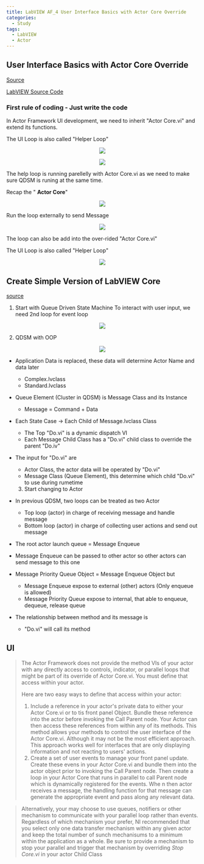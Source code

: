 ```yaml
---
title: LabVIEW AF_4 User Interface Basics with Actor Core Override
categories:
  - Study
tags:
  - LabVIEW
  - Actor
---
```


## User Interface Basics with Actor Core Override

[Source](https://www.youtube.com/watch?v=2k3ZDwJolbA&list=PLmF-6jvwRvVNFzBjzh4bQDjFbv6lShcth)

[LabVIEW Source Code](https://github.com/laserengineer/LabVIEW-Study.git)

### First rule of coding - Just write the code



In Actor Framework UI development, we need to inherit "Actor Core.vi" and extend its functions.

The UI Loop is also called "Helper Loop"
<p align="center"> <img src="/assets/images/LabVIEW Actor Framework/4/1.jpg"> </p>

<p align="center"> <img src="/assets/images/LabVIEW Actor Framework/4/Actor QSM.jpg"> </p>

The help loop is running parellelly with Actor Core.vi as we need to make sure QDSM is runing at the same time.

Recap the " **Actor Core**"
<p align="center"> <img src="/assets/images/LabVIEW Actor Framework/4/2.jpg"> </p>

Run the loop externally to send Message
<p align="center"> <img src="/assets/images/LabVIEW Actor Framework/4/5.jpg"> </p>

The loop can also be add into the over-rided "Actor Core.vi"

The UI Loop is also called "Helper Loop"

<p align="center"> <img src="/assets/images/LabVIEW Actor Framework/4/6.jpg"> </p>

## Create Simple Version of LabVIEW Core
[source](https://zhuanlan.zhihu.com/p/148606242)

1. Start with Queue Driven State Machine
To interact with user input, we need 2nd loop for event loop

<p align="center"> <img src="/assets/images/LabVIEW Actor Framework/4/Core_DQSM.png"> </p>


2. QDSM with OOP

<p align="center"> <img src="/assets/images/LabVIEW Actor Framework/4/Core_DQSM_OOP.png"> </p>

* Application Data is replaced, these data will determine Actor Name and data later
    * Complex.lvclass
    * Standard.lvclass

* Queue Element (Cluster in QDSM) is Message Class and its Instance
   * Message = Command + Data
* Each State Case -> Each Child of Message.lvclass Class
  * The Top "Do.vi" is a dynamic dispatch VI
  * Each Message Child Class has a "Do.vi" child class to override the parent "Do.iv"
* The input for "Do.vi" are
  * Actor Class, the actor data will be operated by "Do.vi"
  * Message Class (Queue Element), this determine which child "Do.vi" to use during rumetime

  3. Start changing to Actor
* In previous QDSM, two loops can be treated as two Actor
  * Top loop (actor) in charge of receiving message and handle message
  * Bottom loop (actor) in charge of collecting user actions and send out message
* The root actor launch queue = Message Enqueue
* Message Enqueue can be passed to other actor so other actors can send message to this one
* Message Priority Queue Object = Message Enqueue Object but
  * Message Enqueue expose to external (other) actors (Only enqueue is allowed)
  * Message Priority Queue expose to internal, that able to enqueue, dequeue, release queue
* The relationship between method and its message is
  * "Do.vi" will call its method

## UI
>The Actor Framework does not provide the method VIs of your actor with any directly access to controls, indicator, or parallel loops that might be part of its override of Actor Core.vi. You must define that access within your actor.
>
> Here are two easy ways to define that access within your actor:
> 1. Include a reference in your actor's private data to either your Actor Core.vi or to tis front panel Object. Bundle these reference into the actor before invoking the Call Parent node. Your Actor can then access these references from within any of its methods. This method allows your methods to control the user interface of the Actor Core.vi. Although it may not be the most efficient approach. This approach works well for interfaces that are only displaying information and not reacting to users' actions.
> 2. Create a set of user events to manage your front panel update. Create these evens in your Actor Core.vi and bundle them into the actor object prior to invoking the Call Parent node. Then create a loop in your Actor Core that runs in parallel to call Parent node which is dynamically registered for the events. Whe n then actor receives a message, the handling function for that message can generate the appropriate event and pass along any relevant data.

> Alternatively, your may choose to use queues, notifiers or other mechanism to communicate with your parallel loop rather than events. Regardless of which mechanism your prefer, NI recommended that you select only one data transfer mechanism within any given actor and keep the total number of sunch mechanisums to a minimum within the application as a whole. Be sure to provide a mechanism to stop your parallel and trigger that mechanism by overriding *Stop Core.vi* in your actor Child Class
>

